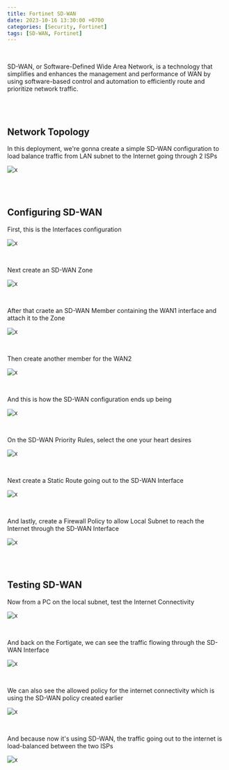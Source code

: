 ```yaml
---
title: Fortinet SD-WAN
date: 2023-10-16 13:30:00 +0700
categories: [Security, Fortinet]
tags: [SD-WAN, Fortinet]
---
```


<br>

SD-WAN, or Software-Defined Wide Area Network, is a technology that simplifies and enhances the management and performance of WAN by using software-based control and automation to efficiently route and prioritize network traffic.

<br>
<br>

## Network Topology

In this deployment, we're gonna create a simple SD-WAN configuration to load balance traffic from LAN subnet to the Internet going through 2 ISPs

![x](/static/2023-10-16-forti-sdwan/00.png)

<br>
<br>

## Configuring SD-WAN

First, this is the Interfaces configuration

![x](/static/2023-10-16-forti-sdwan/01.png)

<br>

Next create an SD-WAN Zone

![x](/static/2023-10-16-forti-sdwan/02.png)

<br>

After that craete an SD-WAN Member containing the WAN1 interface and attach it to the Zone

![x](/static/2023-10-16-forti-sdwan/03.png)

<br>

Then create another member for the WAN2

![x](/static/2023-10-16-forti-sdwan/04.png)

<br>

And this is how the SD-WAN configuration ends up being

![x](/static/2023-10-16-forti-sdwan/05.png)

<br>

On the SD-WAN Priority Rules, select the one your heart desires

![x](/static/2023-10-16-forti-sdwan/06.png)

<br>

Next create a Static Route going out to the SD-WAN Interface

![x](/static/2023-10-16-forti-sdwan/07.png)

<br>

And lastly, create a Firewall Policy to allow Local Subnet to reach the Internet through the SD-WAN Interface

![x](/static/2023-10-16-forti-sdwan/07a.png)

<br>
<br>

## Testing SD-WAN

Now from a PC on the local subnet, test the Internet Connectivity

![x](/static/2023-10-16-forti-sdwan/08.png)

<br>

And back on the Fortigate, we can see the traffic flowing through the SD-WAN Interface

![x](/static/2023-10-16-forti-sdwan/09.png)

<br>

We can also see the allowed policy for the internet connectivity which is using the SD-WAN policy created earlier

![x](/static/2023-10-16-forti-sdwan/10.png)

<br>

And because now it's using SD-WAN, the traffic going out to the internet is load-balanced between the two ISPs

![x](/static/2023-10-16-forti-sdwan/11.png)

<br>










